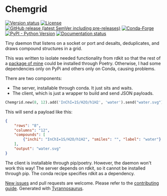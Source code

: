 # Chemgrid

[![Version status](https://img.shields.io/pypi/status/chemgrid)](https://pypi.org/project/chemgrid/)
[![License](https://img.shields.io/badge/License-Apache%202.0-blue.svg)](https://opensource.org/licenses/Apache-2.0)
[![GitHub release (latest SemVer including pre-releases)](https://img.shields.io/github/v/release/dmyersturnbull/chemgrid?include_prereleases&label=GitHub)](https://github.com/dmyersturnbull/chemgrid/releases)
[![Conda-Forge](https://img.shields.io/conda/vn/conda-forge/chemgrid?label=Conda-Forge)](https://anaconda.org/conda-forge/chemgrid)
[![PyPI - Python Version](https://img.shields.io/pypi/pyversions/decorateme)](https://pypi.org/project/decorateme/)
[![Documentation status](https://readthedocs.org/projects/chemgrid/badge/?version=latest&style=flat-square)](https://chemgrid.readthedocs.io/en/stable/)

Tiny daemon that listens on a socket or port and desalts, deduplicates, and draws compound structures in a grid.

This was written to isolate needed functionality from rdkit
so that the rest of a [package of mine](https://github.com/dmyersturnbull/chemfish) could be installed through Poetry.
Otherwise, I had some dependencies only on PyPi and others only on Conda, causing problems.

There are two components:
- The server, installable through conda. It just sits and waits.
- The client, which is just a wrapper to build and send JSON payloads.

```python
Chemgrid.new(8, 12).add('InChI=1S/H2O/h1H2', 'water').send("water.svg")
```

This will send a payload like this:

```json
{
	"rows": "8",
	"columns": "12",
	"compounds": [
		{"inchi": "InChI=1S/H2O/h1H2", "smiles": "", "label": "water"}
	],
	"output": "water.svg"
}
```

The client is installable through pip/poetry. However, the daemon won't work this way!
The server depends on rdkit, so it cannot be installed through pip.
The conda recipe specifies rdkit as a dependency.


[New issues](https://github.com/dmyersturnbull/chemgrid/issues) and pull requests are welcome.
Please refer to the [contributing guide](https://github.com/dmyersturnbull/chemgrid/blob/master/CONTRIBUTING.md).
Generated with [Tyrannosaurus](https://github.com/dmyersturnbull/tyrannosaurus).
